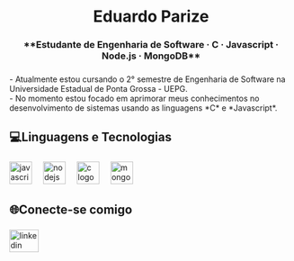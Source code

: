 <h1 align="center">Eduardo Parize</h1>

###

<h3 align="center">**Estudante de Engenharia de Software · C · Javascript · Node.js · MongoDB**</h3>

###

<p align="left">- Atualmente estou cursando o 2° semestre de Engenharia de Software na Universidade Estadual de Ponta Grossa - UEPG.<br>- No momento estou focado em aprimorar meus conhecimentos no desenvolvimento de sistemas usando as linguagens *C* e *Javascript*.</p>

###

<h2 align="left">💻Linguagens e Tecnologias</h2>

###

<div align="left">
  <img src="https://img.shields.io/badge/JavaScript-F7DF1E?logo=javascript&logoColor=black&style=for-the-badge" height="40" alt="javascript logo"  />
  <img width="12" />
  <img src="https://img.shields.io/badge/Node.js-339933?logo=nodedotjs&logoColor=white&style=for-the-badge" height="40" alt="nodejs logo"  />
  <img width="12" />
  <img src="https://img.shields.io/badge/C-A8B9CC?logo=c&logoColor=black&style=for-the-badge" height="40" alt="c logo"  />
  <img width="12" />
  <img src="https://img.shields.io/badge/MongoDB-47A248?logo=mongodb&logoColor=white&style=for-the-badge" height="40" alt="mongodb logo"  />
</div>

###

<h2 align="left">🌐Conecte-se comigo</h2>

###

<div align="left">
  <a href="www.linkedin.com/in/eduardoparize" target="_blank">
  <img src="https://raw.githubusercontent.com/maurodesouza/profile-readme-generator/master/src/assets/icons/social/linkedin/default.svg" width="52" height="40" alt="linkedin logo"  />
</a>
</div>

###
